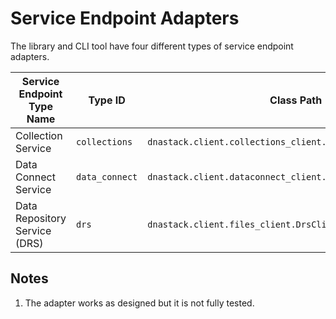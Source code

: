 # Service Endpoint Adapters

The library and CLI tool have four different types of service endpoint adapters.

| Service Endpoint Type Name    | Type ID        | Class Path                                                   |
|-------------------------------|----------------|--------------------------------------------------------------|
| Collection Service            | `collections`  | `dnastack.client.collections_client.CollectionServiceClient` |
| Data Connect Service          | `data_connect` | `dnastack.client.dataconnect_client.DataConnectClient`       |
| Data Repository Service (DRS) | `drs`          | `dnastack.client.files_client.DrsClient`                     |

## Notes

1. The adapter works as designed but it is not fully tested.
